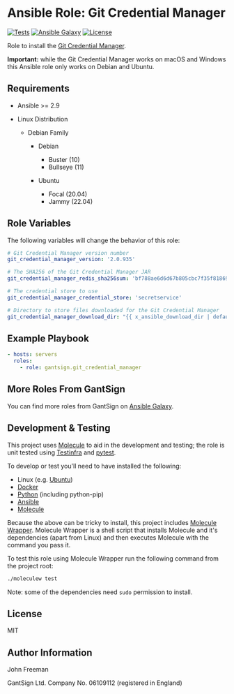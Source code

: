 Ansible Role: Git Credential Manager
====================================

[![Tests](https://github.com/gantsign/ansible_role_git_credential_manager/workflows/Tests/badge.svg)](https://github.com/gantsign/ansible_role_git_credential_manager/actions?query=workflow%3ATests)
[![Ansible Galaxy](https://img.shields.io/badge/ansible--galaxy-gantsign.git__credential__manager-blue.svg)](https://galaxy.ansible.com/gantsign/git_credential_manager)
[![License](https://img.shields.io/badge/license-MIT-blue.svg)](https://raw.githubusercontent.com/gantsign/ansible_role_git_credential_manager/master/LICENSE)

Role to install the [Git Credential Manager](https://github.com/git-ecosystem/git-credential-manager).

**Important:** while the Git Credential Manager works on macOS and Windows this
Ansible role only works on Debian and Ubuntu.

Requirements
------------

* Ansible >= 2.9

* Linux Distribution

    * Debian Family

        * Debian

            * Buster (10)
            * Bullseye (11)

        * Ubuntu

            * Focal (20.04)
            * Jammy (22.04)

Role Variables
--------------

The following variables will change the behavior of this role:

```yaml
# Git Credential Manager version number
git_credential_manager_version: '2.0.935'

# The SHA256 of the Git Credential Manager JAR
git_credential_manager_redis_sha256sum: 'bf788ae6d6d67b805cbc7f35f818696248b4d4f62175d19bb1a57d8d2148619b'

# The credential store to use
git_credential_manager_credential_store: 'secretservice'

# Directory to store files downloaded for the Git Credential Manager
git_credential_manager_download_dir: "{{ x_ansible_download_dir | default(ansible_env.HOME + '/.ansible/tmp/downloads') }}"
```

Example Playbook
----------------

```yaml
- hosts: servers
  roles:
    - role: gantsign.git_credential_manager
```

More Roles From GantSign
------------------------

You can find more roles from GantSign on
[Ansible Galaxy](https://galaxy.ansible.com/gantsign).

Development & Testing
---------------------

This project uses [Molecule](http://molecule.readthedocs.io/) to aid in the
development and testing; the role is unit tested using
[Testinfra](http://testinfra.readthedocs.io/) and
[pytest](http://docs.pytest.org/).

To develop or test you'll need to have installed the following:

* Linux (e.g. [Ubuntu](http://www.ubuntu.com/))
* [Docker](https://www.docker.com/)
* [Python](https://www.python.org/) (including python-pip)
* [Ansible](https://www.ansible.com/)
* [Molecule](http://molecule.readthedocs.io/)

Because the above can be tricky to install, this project includes
[Molecule Wrapper](https://github.com/gantsign/molecule-wrapper). Molecule
Wrapper is a shell script that installs Molecule and it's dependencies (apart
from Linux) and then executes Molecule with the command you pass it.

To test this role using Molecule Wrapper run the following command from the
project root:

```bash
./moleculew test
```

Note: some of the dependencies need `sudo` permission to install.

License
-------

MIT

Author Information
------------------

John Freeman

GantSign Ltd.
Company No. 06109112 (registered in England)
